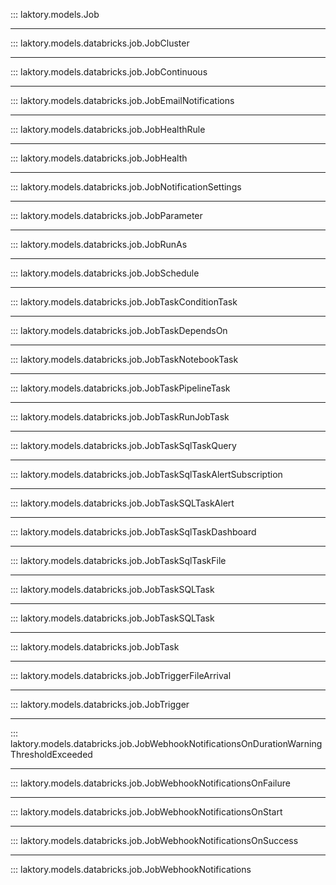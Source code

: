 ::: laktory.models.Job

---

::: laktory.models.databricks.job.JobCluster

---

::: laktory.models.databricks.job.JobContinuous

---

::: laktory.models.databricks.job.JobEmailNotifications

---

::: laktory.models.databricks.job.JobHealthRule

---

::: laktory.models.databricks.job.JobHealth

---

::: laktory.models.databricks.job.JobNotificationSettings

---

::: laktory.models.databricks.job.JobParameter

---

::: laktory.models.databricks.job.JobRunAs

---

::: laktory.models.databricks.job.JobSchedule

---

::: laktory.models.databricks.job.JobTaskConditionTask

---

::: laktory.models.databricks.job.JobTaskDependsOn

---

::: laktory.models.databricks.job.JobTaskNotebookTask

---

::: laktory.models.databricks.job.JobTaskPipelineTask

---

::: laktory.models.databricks.job.JobTaskRunJobTask

---

::: laktory.models.databricks.job.JobTaskSqlTaskQuery

---

::: laktory.models.databricks.job.JobTaskSqlTaskAlertSubscription

---

::: laktory.models.databricks.job.JobTaskSQLTaskAlert

---

::: laktory.models.databricks.job.JobTaskSqlTaskDashboard

---

::: laktory.models.databricks.job.JobTaskSqlTaskFile

---

::: laktory.models.databricks.job.JobTaskSQLTask

---

::: laktory.models.databricks.job.JobTaskSQLTask

---

::: laktory.models.databricks.job.JobTask

---

::: laktory.models.databricks.job.JobTriggerFileArrival

---

::: laktory.models.databricks.job.JobTrigger

---

::: laktory.models.databricks.job.JobWebhookNotificationsOnDurationWarningThresholdExceeded

---

::: laktory.models.databricks.job.JobWebhookNotificationsOnFailure

---

::: laktory.models.databricks.job.JobWebhookNotificationsOnStart

---

::: laktory.models.databricks.job.JobWebhookNotificationsOnSuccess

---

::: laktory.models.databricks.job.JobWebhookNotifications

